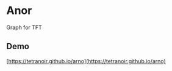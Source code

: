 # Anor

Graph for TFT

## Demo

[https://tetranoir.github.io/arno](https://tetranoir.github.io/arno)